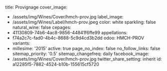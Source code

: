 title: Provignage
cover_image:
  - /assets/img/Wines/Cover/hmch-prov.jpg
label_image:
  - /assets/img/Wines/Label/hmch-prov.jpeg
color: white
sparkling: false
natural_wine: false
cepages:
  - 41130809-74b6-4ac8-9856-44841f6ffe99
appellations:
  - f74a2c7c-fad0-4b4c-8688-5c9d4cd3b2dd
odoo: HMCH-PROV
variants:
  -
    millesime: '2015'
    active: true
page_no_index: false
no_follow_links: false
sitemap_priority: '0.5'
sitemap_changefreq: daily
facebook_image:
  - /assets/img/Wines/Cover/hmch-prov.jpg
twitter_share_setting: inherit
id: a12285f5-7882-4524-b10b-155615cf5720
